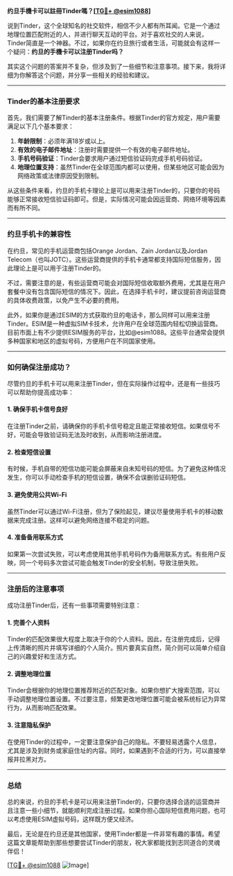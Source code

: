 **约旦手機卡可以註冊Tinder嗎？[[TG💪+ @esim1088](https://t.me/s/esim1088)]**

说到Tinder，这个全球知名的社交软件，相信不少人都有所耳闻。它是一个通过地理位置匹配附近的人，并进行聊天互动的平台。对于喜欢社交的人来说，Tinder简直是一个神器。不过，如果你在约旦旅行或者生活，可能就会有这样一个疑问：**约旦的手機卡可以注册Tinder吗？**

其实这个问题的答案并不复杂，但涉及到了一些细节和注意事项。接下来，我将详细为你解答这个问题，并分享一些相关的经验和建议。

---

### Tinder的基本注册要求

首先，我们需要了解Tinder的基本注册条件。根据Tinder的官方规定，用户需要满足以下几个基本要求：

1. **年龄限制**：必须年满18岁或以上。
2. **有效的电子邮件地址**：注册时需要提供一个有效的电子邮件地址。
3. **手机号码验证**：Tinder会要求用户通过短信验证码完成手机号码验证。
4. **地理位置支持**：虽然Tinder在全球范围内都可以使用，但某些地区可能会因为网络政策或法律原因受到限制。

从这些条件来看，约旦的手机卡理论上是可以用来注册Tinder的，只要你的号码能够正常接收短信验证码即可。但是，实际情况可能会因运营商、网络环境等因素而有所不同。

---

### 约旦手机卡的兼容性

在约旦，常见的手机运营商包括Orange Jordan、Zain Jordan以及Jordan Telecom（也叫JOTC）。这些运营商提供的手机卡通常都支持国际短信服务，因此理论上是可以用于注册Tinder的。

不过，需要注意的是，有些运营商可能会对国际短信收取额外费用，尤其是在用户套餐中没有包含国际短信的情况下。因此，在选择手机卡时，建议提前咨询运营商的具体收费政策，以免产生不必要的费用。

此外，如果你是通过ESIM的方式获取约旦的电话卡，那么同样可以用来注册Tinder。ESIM是一种虚拟SIM卡技术，允许用户在全球范围内轻松切换运营商。目前市面上有不少提供ESIM服务的平台，比如@esim1088。这些平台通常会提供多种国家和地区的虚拟号码，方便用户在不同国家使用。

---

### 如何确保注册成功？

尽管约旦的手机卡可以用来注册Tinder，但在实际操作过程中，还是有一些技巧可以帮助你提高成功率：

#### 1. 确保手机卡信号良好
在注册Tinder之前，请确保你的手机卡信号稳定且能正常接收短信。如果信号不好，可能会导致验证码无法及时收到，从而影响注册进度。

#### 2. 检查短信设置
有时候，手机自带的短信功能可能会屏蔽来自未知号码的短信。为了避免这种情况发生，你可以手动检查手机的短信设置，确保不会误删验证码短信。

#### 3. 避免使用公共Wi-Fi
虽然Tinder可以通过Wi-Fi注册，但为了保险起见，建议尽量使用手机卡的移动数据来完成注册。这样可以避免网络连接不稳定的问题。

#### 4. 准备备用联系方式
如果第一次尝试失败，可以考虑使用其他手机号码作为备用联系方式。有些用户反映，同一个号码多次尝试可能会触发Tinder的安全机制，导致注册失败。

---

### 注册后的注意事项

成功注册Tinder后，还有一些事项需要特别注意：

#### 1. 完善个人资料
Tinder的匹配效果很大程度上取决于你的个人资料。因此，在注册完成后，记得上传清晰的照片并填写详细的个人简介。照片要真实自然，简介则可以简单介绍自己的兴趣爱好和生活方式。

#### 2. 调整地理位置
Tinder会根据你的地理位置推荐附近的匹配对象。如果你想扩大搜索范围，可以手动调整地理位置设置。不过要注意，频繁更改地理位置可能会被系统标记为异常行为，从而影响匹配效果。

#### 3. 注意隐私保护
在使用Tinder的过程中，一定要注意保护自己的隐私。不要轻易透露个人信息，尤其是涉及到财务或家庭住址的内容。同时，如果遇到不合适的行为，可以直接举报并拉黑对方。

---

### 总结

总的来说，约旦的手机卡是可以用来注册Tinder的，只要你选择合适的运营商并且注意一些小细节，就能顺利完成注册过程。如果你担心国际短信费用问题，也可以考虑使用ESIM虚拟号码，这样既方便又经济。

最后，无论是在约旦还是其他国家，使用Tinder都是一件非常有趣的事情。希望这篇文章能帮助到那些想要尝试Tinder的朋友，祝大家都能找到志同道合的灵魂伴侣！

[[TG💪+ @esim1088](https://t.me/s/esim1088) ![Image](https://i.postimg.cc/4NQfJmqS/Snipaste-2025-05-13-00-14-12.png)]